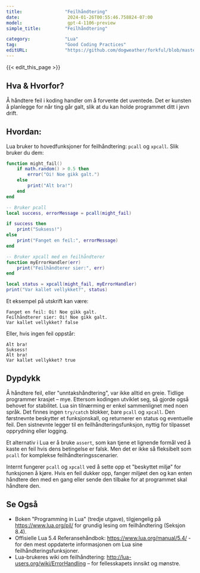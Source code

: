 ```yaml
---
title:                "Feilhåndtering"
date:                  2024-01-26T00:55:46.758824-07:00
model:                 gpt-4-1106-preview
simple_title:         "Feilhåndtering"

category:             "Lua"
tag:                  "Good Coding Practices"
editURL:              "https://github.com/dogweather/forkful/blob/master/content/no/lua/handling-errors.md"
---
```


{{< edit_this_page >}}

## Hva & Hvorfor?
Å håndtere feil i koding handler om å forvente det uventede. Det er kunsten å planlegge for når ting går galt, slik at du kan holde programmet ditt i jevn drift.

## Hvordan:
Lua bruker to hovedfunksjoner for feilhåndtering: `pcall` og `xpcall`. Slik bruker du dem:

```lua
function might_fail()
    if math.random() > 0.5 then
        error("Oi! Noe gikk galt.")
    else
        print("Alt bra!")
    end
end

-- Bruker pcall
local success, errorMessage = pcall(might_fail)

if success then
    print("Suksess!")
else
    print("Fanget en feil:", errorMessage)
end

-- Bruker xpcall med en feilhåndterer
function myErrorHandler(err)
    print("Feilhåndterer sier:", err)
end

local status = xpcall(might_fail, myErrorHandler)
print("Var kallet vellykket?", status)
```

Et eksempel på utskrift kan være:

```
Fanget en feil: Oi! Noe gikk galt.
Feilhåndterer sier: Oi! Noe gikk galt.
Var kallet vellykket? false
```
Eller, hvis ingen feil oppstår:
```
Alt bra!
Suksess!
Alt bra!
Var kallet vellykket? true
```

## Dypdykk
Å håndtere feil, eller "unntakshåndtering", var ikke alltid en greie. Tidlige programmer krasjet – mye. Ettersom kodingen utviklet seg, så gjorde også behovet for stabilitet. Lua sin tilnærming er enkel sammenlignet med noen språk. Det finnes ingen `try/catch` blokker, bare `pcall` og `xpcall`. Den førstnevnte beskytter et funksjonskall, og returnerer en status og eventuelle feil. Den sistnevnte legger til en feilhåndteringsfunksjon, nyttig for tilpasset opprydning eller logging.

Et alternativ i Lua er å bruke `assert`, som kan tjene et lignende formål ved å kaste en feil hvis dens betingelse er falsk. Men det er ikke så fleksibelt som `pcall` for komplekse feilhåndteringsscenarier.

Internt fungerer `pcall` og `xpcall` ved å sette opp et "beskyttet miljø" for funksjonen å kjøre. Hvis en feil dukker opp, fanger miljøet den og kan enten håndtere den med en gang eller sende den tilbake for at programmet skal håndtere den.

## Se Også
- Boken "Programming in Lua" (tredje utgave), tilgjengelig på https://www.lua.org/pil/ for grundig lesing om feilhåndtering (Seksjon 8.4).
- Offisielle Lua 5.4 Referansehåndbok: https://www.lua.org/manual/5.4/ - for den mest oppdaterte informasjonen om Lua sine feilhåndteringsfunksjoner.
- Lua-brukeres wiki om feilhåndtering: http://lua-users.org/wiki/ErrorHandling – for fellesskapets innsikt og mønstre.
